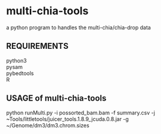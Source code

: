 # multi-chia-tools
a python program to handles the multi-chia/chia-drop data<br/>
## REQUIREMENTS
python3<br/>
    pysam<br/>
    pybedtools<br/>
R<br/>
## USAGE of multi-chia-tools
python runMulti.py -i possorted_bam.bam -f summary.csv -j ~Tools/littletools/juicer_tools.1.8.9_jcuda.0.8.jar -g ~/Genome/dm3/dm3.chrom.sizes<br/>